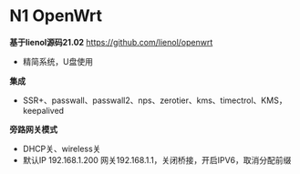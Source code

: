 # N1 OpenWrt
**基于lienol源码21.02** https://github.com/lienol/openwrt

- 精简系统，U盘使用

**集成**
- SSR+、passwall、passwall2、nps、zerotier、kms、timectrol、KMS，keepalived

**旁路网关模式**
- DHCP关、wireless关
- 默认IP 192.168.1.200 网关192.168.1.1，关闭桥接，开启IPV6，取消分配前缀



